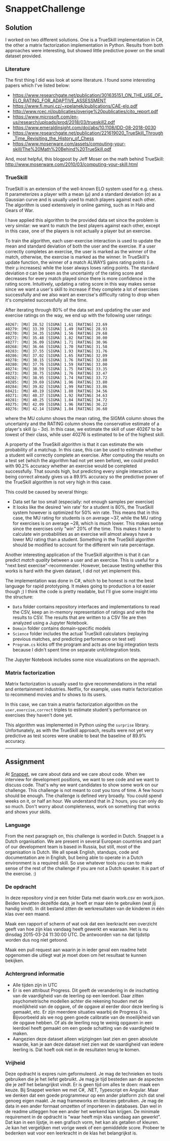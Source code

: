 # SnappetChallenge

## Solution
I worked on two different solutions.
One is a TrueSkill implementation in C#, the other a matrix factorization implementation in Python.
Results from both approaches were interesting, but showed little predictive power on the small dataset provided.

### Literature
The first thing I did was look at some literature.
I found some interesting papers which I've listed below:

* https://www.researchgate.net/publication/301635151_ON_THE_USE_OF_ELO_RATING_FOR_ADAPTIVE_ASSESSMENT
* https://www.fi.muni.cz/~xpelanek/publications/CAE-elo.pdf
* http://www.rcec.nl/publicaties/overige%20publicaties/cito_report.pdf
* https://www.microsoft.com/en-us/research/uploads/prod/2018/03/trueskill2.pdf
* https://www.emeraldinsight.com/doi/abs/10.1108/IDD-08-2018-0030
* https://www.researchgate.net/publication/221619020_TrueSkill_Through_Time_Revisiting_the_History_of_Chess
* https://www.moserware.com/assets/computing-your-skill/The%20Math%20Behind%20TrueSkill.pdf

And, most helpful, this blogpost by Jeff Moser on the math behind TrueSkill: http://www.moserware.com/2010/03/computing-your-skill.html



### TrueSkill
TrueSkill is an extension of the well-known ELO system used for e.g. chess.
It parameterizes a player with a mean (μ) and a standard deviation (σ) as a Gaussian curve and is usually used to match players against each other.
The algorithm is used extensively in online gaming, such as in Halo and Gears of War.

I have applied this algorithm to the provided data set since the problem is very similar: we want to match the best players against each other, except in this case, one of the players is not actually a player but an exercise.

To train the algorithm, each user-exercise interaction is used to update the mean and standard deviation of both the user and the exercise.
If a user correctly completes an exercise, the user is marked as the winner of the match, otherwise, the exercise is marked as the winner.
In TrueSkill's update function, the winner of a match ALWAYS gains rating points (i.e. their μ increases) while the loser always loses rating points.
The standard deviation σ can be seen as the uncertainty of the rating score and decreases for every match played since there is more confidence in the rating score.
Intuitively, updating a rating score in this way makes sense since we want a user's skill to increase if they complete a lot of exercises successfully and we also want an exercise's difficulty rating to drop when it's completed successfully all the time.

After iterating through 80% of the data set and updating the user and exercise ratings on the way, we end up with the following user ratings:

```
40267: [MU] 28.52 [SIGMA] 1.61 [RATING] 23.69
40279: [MU] 33.39 [SIGMA] 1.49 [RATING] 28.93
40270: [MU] 34.35 [SIGMA] 1.56 [RATING] 29.68
40272: [MU] 35.48 [SIGMA] 1.82 [RATING] 30.00
40277: [MU] 36.09 [SIGMA] 1.71 [RATING] 30.96
40268: [MU] 36.66 [SIGMA] 1.70 [RATING] 31.58
40283: [MU] 37.55 [SIGMA] 1.93 [RATING] 31.76
40286: [MU] 37.02 [SIGMA] 1.65 [RATING] 32.09
40278: [MU] 38.15 [SIGMA] 1.76 [RATING] 32.88
40280: [MU] 37.76 [SIGMA] 1.59 [RATING] 33.00
40274: [MU] 38.59 [SIGMA] 1.75 [RATING] 33.35
40273: [MU] 38.75 [SIGMA] 1.76 [RATING] 33.47
40282: [MU] 38.95 [SIGMA] 1.74 [RATING] 33.72
40285: [MU] 39.69 [SIGMA] 1.96 [RATING] 33.80
40284: [MU] 39.82 [SIGMA] 1.99 [RATING] 33.86
68421: [MU] 40.19 [SIGMA] 1.88 [RATING] 34.56
40271: [MU] 40.37 [SIGMA] 1.92 [RATING] 34.63
40281: [MU] 40.25 [SIGMA] 1.84 [RATING] 34.72
40275: [MU] 42.09 [SIGMA] 1.96 [RATING] 36.22
40276: [MU] 42.14 [SIGMA] 1.84 [RATING] 36.60
```
where the MU column shows the mean rating, the SIGMA column shows the uncertainty and the RATING column shows the conservative estimate of a player's skill (μ - 3σ).
In this case, we estimate the skill of user 40267 to be lowest of their class, while user 40276 is estimated to be of the highest skill.

A property of the TrueSkill algorithm is that it can estimate the win probability of a matchup.
In this case, this can be used to estimate whether a student will correctly complete an exercise.
After computing the results on a test set (which the algorithm had not yet seen before), we could predict with 90.2% accuracy whether an exercise would be completed successfully.
That sounds high, but predicting every single interaction as being correct already gives us a 89.9% accuracy so the predictive power of the TrueSkill algorithm is not very high in this case.

This could be caused by several things:
* Data set far too small (especially: not enough samples per exercise)
* It looks like the desired 'win rate' for a student is 80%, the TrueSkill system however is optimized for 50% win rate. This means that in this case, the MU rating for students is on average ~37, while the MU rating for exercises is on average ~28, which is much lower. This makes sense since the exercises only "win" 20% of the time. This makes it harder to calculate win probabilities as an exercise will almost always have a lower MU rating than a student. Something in the TrueSkill algorithm should be modified to account for the different win rate percentage.

Another interesting application of the TrueSkill algorithm is that it can predict *match quality* between a user and an exercise.
This is useful for a "next best exercise"-recommender.
However, because testing whether this works is hard with the given dataset, I did not yet implement this.

The implementation was done in C#, which to be honest is not the best language for rapid prototyping.
It makes going to production a lot easier though ;)
I think the code is pretty readable, but I'll give some insight into the structure:

* `Data` folder contains repository interfaces and implementations to read the CSV, keep an in-memory representation of ratings and write the results to CSV. The results that are written to a CSV file are then analyzed using a Jupyter Notebook.
* `Domain` folder contains domain-specific models
* `Science` folder includes the actual TrueSkill calculators (replaying previous matches, and predicting performance on test set)
* `Program.cs` kicks off the program and acts as one big integration tests because I didn't spent time on separate unit/integration tests.

The Jupyter Notebook includes some nice visualizations on the approach.

### Matrix factorization
Matrix factorization is usually used to give recommendations in the retail and entertainment industries.
Netflix, for example, uses matrix factorization to recommend movies and tv shows to its users.

In this case, we can train a matrix factorization algorithm on the `user,exercise,correct` triples to estimate student's performance on exercises they haven't done yet.

This algorithm was implemented in Python using the `surprise` library.
Unfortunately, as with the TrueSkill approach, results were not yet very predictive as test scores were unable to beat the baseline of 89.9% accuracy.

----

## Assignment
At [Snappet](http://www.snappet.org), we care about data and we care about code. When we interview for development positions, we want to see code and we want to discuss code. That's why we want candidates to show some work on our challenge. This challenge is not meant to cost you tons of time. A few hours should be enough. The challenge is defined very broadly. You could spend weeks on it, or half an hour. We understand that in 2 hours, you can only do so much. Don't worry about completeness, work on something that works and shows your skills.

### Language
From the next paragraph on, this challenge is worded in Dutch. Snappet is a Dutch organisation. We are present in several European countries and part of our development team is based in Russia, but still, most of the organisation is Dutch. We all speak English, standups, code and documentation are in English, but being able to operate in a Dutch environment is a required skill. So use whatever tools you can to make sense of the rest of the challenge if you are not a Dutch speaker. It is part of the exercise. :)

### De opdracht
In deze repository vind je een folder Data met daarin work.csv en work.json. Beiden bevatten dezelfde data, je hoeft er maar één te gebruiken (wat jij handig vindt). In dit bestand zitten de werkresultaten van de kinderen in één klas over een maand. 

Maak een rapport of scherm of wat ook dat een leerkracht een overzicht geeft van hoe zijn klas vandaag heeft gewerkt en waaraan. Het is nu dinsdag 2015-03-24 11:30:00 UTC. De antwoorden van na dat tijdstip worden dus nog niet getoond.

Maak een pull request aan waarin je in ieder geval een readme hebt opgenomen die uitlegt wat je moet doen om het resultaat te kunnen bekijken.

### Achtergrond informatie
- Alle tijden zijn in UTC
- Er is een attribuut Progress. Dit geeft de verandering in de inschatting van de vaardigheid van de leerling op een leerdoel. Daar zitten psychometrische modellen achter die rekening houden met de moeilijkheid van de opgave, of de opgave al eerder door deze leerling is gemaakt, etc. Er zijn meerdere situaties waarbij de Progress 0 is. Bijvoorbeeld als we nog geen goede calibratie van de moeilijkheid van de opgave hebben. Of als de leerling nog te weinig opgaven in een leerdoel heeft gemaakt om een goede schatting van de vaardigheid te maken.
- Aangezien deze dataset alleen wijzigingen laat zien en geen absolute waarde, kan je aan deze dataset niet zien wat de vaardigheid van iedere leerling is. Dat hoeft ook niet in de resultaten terug te komen.

### Vrijheid
Deze opdracht is expres ruim geformuleerd. Je mag de technieken en tools gebruiken die je het liefst gebruikt. Je mag je tijd besteden aan de aspecten die je zelf het belangrijkst vindt. Er is geen tijd om alles te doen: maak een keuze. Bij Snappet werken we met C#, .NET, Typescript en Angular. Maar we denken dat een goede programmeur op een ander platform zich dat snel genoeg eigen maakt. 
Je mag frameworks en libraries gebruiken. Je mag de data in een ander formaat omzetten of importeren in databases. Dan wel in de readme uitleggen hoe een ander het werkend kan krijgen.
De minimale requirement in de opdracht is "waar heeft mijn klas vandaag aan gewerkt". Dat kan in een lijstje, in een grafisch vorm, het kan als getallen of kleuren. Je kan het vergelijken met vorige week of een gemiddelde score. Probeer te bedenken wat voor een leerkracht in de klas het belangrijkst is.
